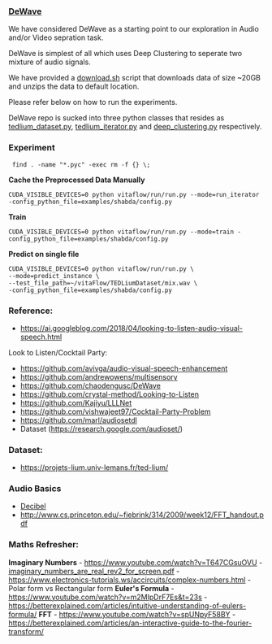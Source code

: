 
### [DeWave](https://github.com/chaodengusc/DeWave)

We have considered DeWave as a starting point to our exploration in Audio and/or Video sepration task.

DeWave is simplest of all which uses Deep Clustering to seperate two mixture of audio signals.

We have provided a [download.sh](download.sh) script that downloads data of size ~20GB and unzips the data to default location.

Please refer below on how to run the experiments.

DeWave repo is sucked into three python classes that resides as [tedlium_dataset.py](tedlium_dataset.py), 
[tedlium_iterator.py](tedlium_iterator_basic.py) and [deep_clustering.py](deep_clustering.py) respectively.


### Experiment

```
 find . -name "*.pyc" -exec rm -f {} \;
```
**Cache the Preprocessed Data Manually**
```
CUDA_VISIBLE_DEVICES=0 python vitaflow/run/run.py --mode=run_iterator -config_python_file=examples/shabda/config.py
```
**Train**
```
CUDA_VISIBLE_DEVICES=0 python vitaflow/run/run.py --mode=train -config_python_file=examples/shabda/config.py
```
**Predict on single file**
```
CUDA_VISIBLE_DEVICES=0 python vitaflow/run/run.py \
--mode=predict_instance \
--test_file_path=~/vitaFlow/TEDLiumDataset/mix.wav \
-config_python_file=examples/shabda/config.py
```


### Reference: 

* https://ai.googleblog.com/2018/04/looking-to-listen-audio-visual-speech.html

Look to Listen/Cocktail Party:
* https://github.com/avivga/audio-visual-speech-enhancement
* https://github.com/andrewowens/multisensory
* https://github.com/chaodengusc/DeWave
* https://github.com/crystal-method/Looking-to-Listen
* https://github.com/Kajiyu/LLLNet
* https://github.com/vishwajeet97/Cocktail-Party-Problem
* https://github.com/marl/audiosetdl 
* Dataset (https://research.google.com/audioset/)



### Dataset:
* https://projets-lium.univ-lemans.fr/ted-lium/

### Audio Basics
- [Decibel](https://www.rapidtables.com/electric/decibel.html)
- http://www.cs.princeton.edu/~fiebrink/314/2009/week12/FFT_handout.pdf

### Maths Refresher:

**Imaginary Numbers**
    - https://www.youtube.com/watch?v=T647CGsuOVU 
    - [imaginary_numbers_are_real_rev2_for_screen.pdf](https://static1.squarespace.com/static/54b90461e4b0ad6fb5e05581/t/5a6e7bd341920260ccd693cf/1517190204747/imaginary_numbers_are_real_rev2_for_screen.pdf)
    - https://www.electronics-tutorials.ws/accircuits/complex-numbers.html
    - Polar form vs Rectangular form
**Euler's Formula**
    - https://www.youtube.com/watch?v=m2MIpDrF7Es&t=23s
    - https://betterexplained.com/articles/intuitive-understanding-of-eulers-formula/
**FFT**
    - https://www.youtube.com/watch?v=spUNpyF58BY
    - https://betterexplained.com/articles/an-interactive-guide-to-the-fourier-transform/

